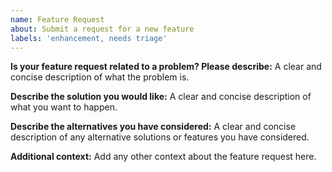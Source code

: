 ```yaml
---
name: Feature Request
about: Submit a request for a new feature
labels: 'enhancement, needs triage'
---
```


**Is your feature request related to a problem? Please describe:**
A clear and concise description of what the problem is.

**Describe the solution you would like:**
A clear and concise description of what you want to happen.

**Describe the alternatives you have considered:**
A clear and concise description of any alternative solutions or features you
have considered.

**Additional context:**
Add any other context about the feature request here.
